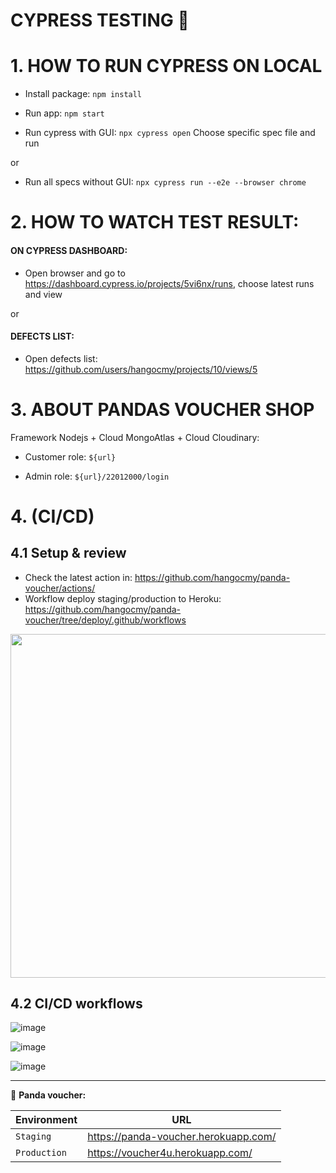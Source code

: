 # CYPRESS TESTING 🧪

# 1. HOW TO RUN CYPRESS ON LOCAL

- Install package:
  `npm install`

- Run app:
  `npm start`

- Run cypress with GUI:
  `npx cypress open`
  Choose specific spec file and run

or

- Run all specs without GUI:
  `npx cypress run --e2e --browser chrome`

# 2. HOW TO WATCH TEST RESULT:
#### ON CYPRESS DASHBOARD:
- Open browser and go to https://dashboard.cypress.io/projects/5vi6nx/runs, choose latest runs and view

or

#### DEFECTS LIST:
- Open defects list: https://github.com/users/hangocmy/projects/10/views/5


# 3. ABOUT PANDAS VOUCHER SHOP

Framework Nodejs + Cloud MongoAtlas + Cloud Cloudinary:

- Customer role: `${url}`

- Admin role: `${url}/22012000/login`


# 4. (CI/CD)
## 4.1 Setup & review
- Check the latest action in: <https://github.com/hangocmy/panda-voucher/actions/>
- Workflow deploy staging/production to Heroku: <https://github.com/hangocmy/panda-voucher/tree/deploy/.github/workflows>

<p align="center">
<img src="https://user-images.githubusercontent.com/74851738/190842161-8636cf33-5f6b-40b3-9202-7edb235f3f1c.png" style="width:550px"/>
</p>

## 4.2 CI/CD workflows
![image](https://user-images.githubusercontent.com/74851738/190841580-27f239b3-abfc-4229-b52d-c1142337db6d.png)

![image](https://user-images.githubusercontent.com/74851738/190841695-0e5db6c1-ef2e-4365-bf4e-467bc08024ea.png)

![image](https://user-images.githubusercontent.com/74851738/190841653-bc7f05e8-c534-4975-abeb-048b9a22e151.png)


---

🚩 **Panda voucher:**

| Environment | URL                                    |
|-------------|----------------------------------------|
| `Staging`   | https://panda-voucher.herokuapp.com/   |
| `Production`| https://voucher4u.herokuapp.com/       |



